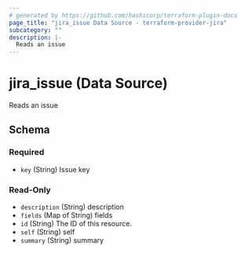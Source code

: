 ```yaml
---
# generated by https://github.com/hashicorp/terraform-plugin-docs
page_title: "jira_issue Data Source - terraform-provider-jira"
subcategory: ""
description: |-
  Reads an issue
---
```


# jira_issue (Data Source)

Reads an issue



<!-- schema generated by tfplugindocs -->
## Schema

### Required

- `key` (String) Issue key

### Read-Only

- `description` (String) description
- `fields` (Map of String) fields
- `id` (String) The ID of this resource.
- `self` (String) self
- `summary` (String) summary


